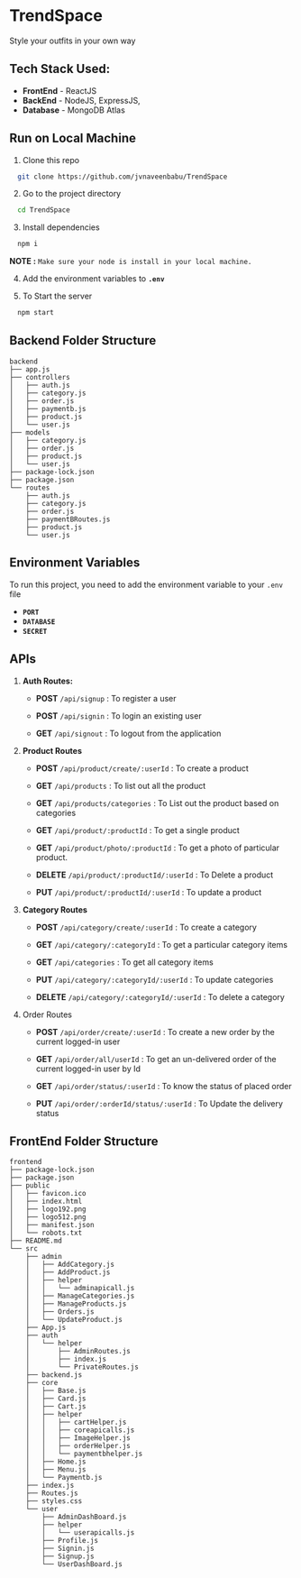 # TrendSpace
Style your outfits in your own way 

## Tech Stack Used:
- **FrontEnd** - ReactJS 
- **BackEnd**  - NodeJS, ExpressJS,
- **Database** - MongoDB Atlas

## Run on Local Machine 

1. Clone this repo 

```bash
  git clone https://github.com/jvnaveenbabu/TrendSpace
```

2. Go to the project directory

```bash
  cd TrendSpace
```

3. Install dependencies

```bash
  npm i
```
**NOTE :** `Make sure your node is install in your local machine.` 

4. Add the environment variables to **`.env`**

5. To Start the server

```bash
  npm start
```

## Backend Folder Structure
```
backend
├── app.js
├── controllers
│   ├── auth.js
│   ├── category.js
│   ├── order.js
│   ├── paymentb.js
│   ├── product.js
│   └── user.js
├── models
│   ├── category.js
│   ├── order.js
│   ├── product.js
│   └── user.js
├── package-lock.json
├── package.json
└── routes
    ├── auth.js
    ├── category.js
    ├── order.js
    ├── paymentBRoutes.js
    ├── product.js
    └── user.js
```

## Environment Variables

To run this project, you need to add the environment variable to your `.env` file <br>

- **`PORT`**
- **`DATABASE`**
- **`SECRET`**

## APIs 

1. **Auth Routes:**
  
     * **POST** ``/api/signup`` : 
  To register a user

     * **POST** ``/api/signin`` : To login an existing user

     * **GET** ``/api/signout`` : To logout from the application


2. **Product Routes**

     * **POST** ``/api/product/create/:userId`` : To create a product

     * **GET** ``/api/products`` : To list out all the product

     * **GET** ``/api/products/categories`` : To List out the product based on categories

     * **GET** ``/api/product/:productId`` : To get a single product
  
     * **GET** ``/api/product/photo/:productId`` : To get a photo of particular product.
  
     * **DELETE** ``/api/product/:productId/:userId`` : To Delete a product
  
     * **PUT** ``/api/product/:productId/:userId`` : To update a product   

3. **Category Routes**

     * **POST** ``/api/category/create/:userId`` : To create a category
  
     * **GET** ``/api/category/:categoryId`` : To get a particular category items
  
     * **GET** ``/api/categories`` : To get all category items

     * **PUT** ``/api/category/:categoryId/:userId`` : To update categories
  
     * **DELETE** ``/api/category/:categoryId/:userId`` : To delete a category

4. Order Routes

    * **POST** ``/api/order/create/:userId`` : To create a new order by the current logged-in user

    * **GET** ``/api/order/all/userId`` : To get an un-delivered order of the current logged-in user by Id

    * **GET** ``/api/order/status/:userId`` : To know the status of placed order

    * **PUT** ``/api/order/:orderId/status/:userId`` : To Update the delivery status

## FrontEnd Folder Structure
```
frontend
├── package-lock.json
├── package.json
├── public
│   ├── favicon.ico
│   ├── index.html
│   ├── logo192.png
│   ├── logo512.png
│   ├── manifest.json
│   └── robots.txt
├── README.md
└── src
    ├── admin
    │   ├── AddCategory.js
    │   ├── AddProduct.js
    │   ├── helper
    │   │   └── adminapicall.js
    │   ├── ManageCategories.js
    │   ├── ManageProducts.js
    │   ├── Orders.js
    │   └── UpdateProduct.js
    ├── App.js
    ├── auth
    │   └── helper
    │       ├── AdminRoutes.js
    │       ├── index.js
    │       └── PrivateRoutes.js
    ├── backend.js
    ├── core
    │   ├── Base.js
    │   ├── Card.js
    │   ├── Cart.js
    │   ├── helper
    │   │   ├── cartHelper.js
    │   │   ├── coreapicalls.js
    │   │   ├── ImageHelper.js
    │   │   ├── orderHelper.js
    │   │   └── paymentbhelper.js
    │   ├── Home.js
    │   ├── Menu.js
    │   └── Paymentb.js
    ├── index.js
    ├── Routes.js
    ├── styles.css
    └── user
        ├── AdminDashBoard.js
        ├── helper
        │   └── userapicalls.js
        ├── Profile.js
        ├── Signin.js
        ├── Signup.js
        └── UserDashBoard.js
```
